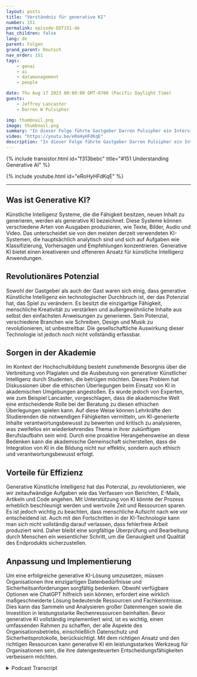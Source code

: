 ```yaml
---
layout: posts
title: "Verständnis für generative KI"
number: 151
permalink: episode-EDT151-de
has_children: false
lang: de
parent: Folgen
grand_parent: Deutsch
nav_order: 151
tags:
    - genai
    - ai
    - datamanagement
    - people

date: Thu Aug 17 2023 00:00:00 GMT-0700 (Pacific Daylight Time)
guests:
    - Jeffrey Lancaster
    - Darren W Pulsipher

img: thumbnail.png
image: thumbnail.png
summary: "In dieser Folge führte Gastgeber Darren Pulsipher ein Interview mit Dr. Jeffrey Lancaster von Dell Technologies. Ihre Diskussion drehte sich um generative KI und deren potenzielle Auswirkungen."
video: "https://youtu.be/eRoHyHFdKqE"
description: "In dieser Folge führte Gastgeber Darren Pulsipher ein Interview mit Dr. Jeffrey Lancaster von Dell Technologies. Ihre Diskussion drehte sich um generative KI und deren potenzielle Auswirkungen."
---
```


<div>
{% include transistor.html id="f313bebc" title="#151 Understanding Generative AI" %}

{% include youtube.html id="eRoHyHFdKqE" %}
</div>

---

## Was ist Generative KI?

Künstliche Intelligenz Systeme, die die Fähigkeit besitzen, neuen Inhalt zu generieren, werden als generative KI bezeichnet. Diese Systeme können verschiedene Arten von Ausgaben produzieren, wie Texte, Bilder, Audio und Video. Das unterscheidet sie von den meisten derzeit verwendeten KI-Systemen, die hauptsächlich analytisch sind und sich auf Aufgaben wie Klassifizierung, Vorhersagen und Empfehlungen konzentrieren. Generative KI bietet einen kreativeren und offeneren Ansatz für künstliche Intelligenz Anwendungen.

## Revolutionäres Potenzial

Sowohl der Gastgeber als auch der Gast waren sich einig, dass generative Künstliche Intelligenz ein technologischer Durchbruch ist, der das Potenzial hat, das Spiel zu verändern. Es besitzt die einzigartige Fähigkeit, menschliche Kreativität zu verstärken und außergewöhnliche Inhalte aus selbst den einfachsten Anweisungen zu generieren. Sein Potenzial, verschiedene Branchen wie Schreiben, Design und Musik zu revolutionieren, ist unbestreitbar. Die gesellschaftliche Auswirkung dieser Technologie ist jedoch noch nicht vollständig erfassbar.

## Sorgen in der Akademie

Im Kontext der Hochschulbildung besteht zunehmende Besorgnis über die Verbreitung von Plagiaten und die Ausbeutung von generativer Künstlicher Intelligenz durch Studenten, die betrügen möchten. Dieses Problem hat Diskussionen über die ethischen Überlegungen beim Einsatz von KI in akademischen Umgebungen angestoßen. Es wurde jedoch von Experten, wie zum Beispiel Lancaster, vorgeschlagen, dass die akademische Welt eine entscheidende Rolle bei der Beratung zu diesen ethischen Überlegungen spielen kann. Auf diese Weise können Lehrkräfte den Studierenden die notwendigen Fähigkeiten vermitteln, um KI-generierte Inhalte verantwortungsbewusst zu bewerten und kritisch zu analysieren, was zweifellos ein wiederkehrendes Thema in ihrer zukünftigen Berufslaufbahn sein wird. Durch eine proaktive Herangehensweise an diese Bedenken kann die akademische Gemeinschaft sicherstellen, dass die Integration von KI in die Bildung nicht nur effektiv, sondern auch ethisch und verantwortungsbewusst erfolgt.

## Vorteile für Effizienz

Generative Künstliche Intelligenz hat das Potenzial, zu revolutionieren, wie wir zeitaufwändige Aufgaben wie das Verfassen von Berichten, E-Mails, Artikeln und Code angehen. Mit Unterstützung von KI könnte der Prozess erheblich beschleunigt werden und wertvolle Zeit und Ressourcen sparen. Es ist jedoch wichtig zu beachten, dass menschliche Aufsicht nach wie vor entscheidend ist. Auch mit den Fortschritten in der KI-Technologie kann man sich nicht vollständig darauf verlassen, dass fehlerfreie Arbeit produziert wird. Daher bleibt eine sorgfältige Überprüfung und Bearbeitung durch Menschen ein wesentlicher Schritt, um die Genauigkeit und Qualität des Endprodukts sicherzustellen.

## Anpassung und Implementierung

Um eine erfolgreiche generative KI-Lösung umzusetzen, müssen Organisationen ihre einzigartigen Datenbedürfnisse und Sicherheitsanforderungen sorgfältig bedenken. Obwohl verfügbare Optionen wie ChatGPT hilfreich sein können, erfordert eine wirklich maßgeschneiderte Lösung bedeutende Ressourcen und Fachkenntnisse. Dies kann das Sammeln und Analysieren großer Datenmengen sowie die Investition in leistungsstarke Rechenressourcen beinhalten. Bevor generative KI vollständig implementiert wird, ist es wichtig, einen umfassenden Rahmen zu schaffen, der alle Aspekte des Organisationsbetriebs, einschließlich Datenschutz und Sicherheitsprotokolle, berücksichtigt. Mit dem richtigen Ansatz und den richtigen Ressourcen kann generative KI ein leistungsstarkes Werkzeug für Organisationen sein, die ihre datengesteuerten Entscheidungsfähigkeiten verbessern möchten.



<details>
<summary> Podcast Transcript </summary>

<p></p>

</details>
